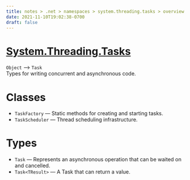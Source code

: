 ```yaml
---
title: notes > .net > namespaces > system.threading.tasks > overview
date: 2021-11-10T19:02:38-0700
draft: false
---
```

# [System.Threading.Tasks](https://docs.microsoft.com/en-us/dotnet/api/system.threading.tasks?view=net-6.0)
`Object` –> `Task`  
Types for writing concurrent and asynchronous code.

# Classes
- `TaskFactory` — Static methods for creating and starting tasks.
- `TaskScheduler` — Thread scheduling infrastructure.

# Types
- `Task` — Represents an asynchronous operation that can be waited on and cancelled.
- `Task<TResult>` — A Task that can return a value.